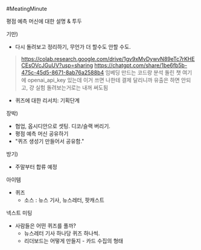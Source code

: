 #MeatingMinute

평점 예측 머신에 대한 설명 & 투두 

기만)
- 다시 돌려보고 정리하기, 무언가 더 할수도 안할 수도.

>https://colab.research.google.com/drive/1gv9xMvDywvN89eTc7rKHECEsOVcJGuUV?usp=sharing
> https://chatgpt.com/share/1be6fb5b-475c-45d5-8671-8ab76a2588b4
> 임베딩 만드는 코드랑 분석 돌린 챗 
> 여기에 openai_api_key 있는데 이거 쓰면 나한테 결제 달리니까 유출은 하면 안되고, 걍 실험 돌려보는거로는 내꺼 써도됨

- 퀴즈에 대한 리서치: 기획단계
    
장박)
- 협업, 옵시디안으로 셋팅. 디코/슬랙 버리기.
- 평점 예측 머신 공유하기
- "퀴즈 생성기 만들어서 공유함."
    
방기)
- 주말부터 합류 예정


아이템
- 퀴즈
	- 소스 : 뉴스 기사, 뉴스레터, 팟캐스트
    
넥스트 미팅
- 사람들은 어떤 퀴즈를 풀까?
    - 뉴스레터 기사 하나당 퀴즈 하나씩.
    - 리더보드는 어떻게 만들지 - 카드 수집의 형태